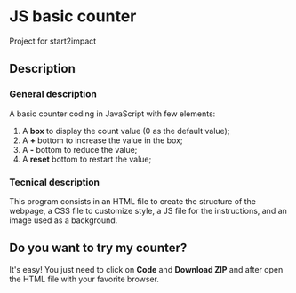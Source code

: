 # JS basic counter
Project for start2impact

## Description
### General description
A basic counter coding in JavaScript with few elements:
1. A **box** to display the count value (0 as the default value);
2. A **+** bottom to increase the value in the box;
3. A **-** bottom to reduce the value;
4. A **reset** bottom to restart the value; 



### Tecnical description 
This program consists in an HTML file to create the structure of the webpage, a CSS file to customize style, a JS file for the instructions, and an image used as a background.

## Do you want to try my counter?
It's easy! You just need to click on **Code** and **Download ZIP** and after open the HTML file with your favorite browser.
